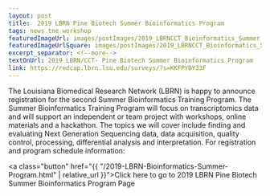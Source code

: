 ```yaml
---
layout: post
title:  2019 LBRN Pine Biotech Summer Bioinformatics Program
tags: news tne workshop
featuredImageUrl: images/postImages/2019_LBRNCCT_Bioinformatics_Summer.png
featuredImageUrlSquare: images/postImages/2019_LBRNCCT_Bioinformatics_Summer.png
excerpt_separator: <!--more-->
textOnUrl: 2019 LBRN/CCT- Pine Biotech Summer Bioinformatics Program
link: https://redcap.lbrn.lsu.edu/surveys/?s=KKFPYDY33F
---
```

<p>The Louisiana Biomedical Research Network (LBRN) is happy to announce registration for the second Summer Bioinformatics Training Program. The Summer Bioinformatics Training Program will focus on transcriptomics data and will support an independent or team project with workshops, online materials and a hackathon. The topics we will cover include finding and evaluating Next Generation Sequencing data, data acquisition, quality control, processing, differential analysis and interpretation. For registration and program schedule information:</p>

<a class="button" href="{{ "/2019-LBRN-Bioinformatics-Summer-Program.html" | relative_url }}">Click here to go to 2019 LBRN Pine Biotech Summer Bioinformatics Program Page</a>
